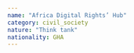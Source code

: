 ```yaml
---
name: "Africa Digital Rights’ Hub"
category: civil_society
nature: "Think tank"
nationality: GHA
---
```

    